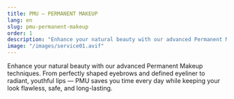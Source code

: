```yaml
---
title: PMU — PERMANENT MAKEUP
lang: en
slug: pmu-permanent-makeup
order: 1
description: "Enhance your natural beauty with our advanced Permanent Makeup techniques. From perfectly shaped eyebrows and defined eyeliner to radiant, youthful lips — PMU saves you time every day while keeping your look flawless, safe, and long-lasting."
image: "/images/service01.avif"
---
```


Enhance your natural beauty with our advanced Permanent Makeup techniques. From perfectly shaped eyebrows and defined eyeliner to radiant, youthful lips — PMU saves you time every day while keeping your look flawless, safe, and long-lasting.
